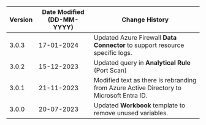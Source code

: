 | **Version** | **Date Modified (DD-MM-YYYY)** | **Change History**                                                                       |
|-------------|--------------------------------|------------------------------------------------------------------------------------------|
| 3.0.3       | 17-01-2024                     | Updated Azure Firewall **Data Connector**  to support resource specific logs.            |
| 3.0.2       | 15-12-2023                     | Updated query  in  **Analytical Rule** (Port Scan)                                       |
| 3.0.1       | 21-11-2023                     | Modified text as there is rebranding from Azure Active Directory to Microsoft Entra ID.                | 
| 3.0.0       | 20-07-2023                     | Updated **Workbook** template to remove unused variables.                                | 
